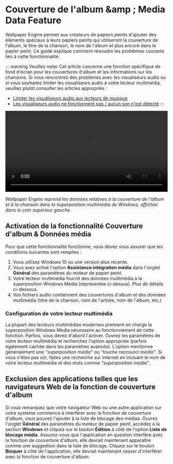 # Couverture de l'album &amp ; Media Data Feature

Wallpaper Engine permet aux créateurs de papiers peints d'ajouter des éléments spéciaux à leurs papiers peints qui utiliseront la couverture de l'album, le titre de la chanson, le nom de l'album et plus encore dans le papier peint. Ce guide explique comment résoudre les problèmes courants liés à cette fonctionnalité.

::: warning
Veuillez noter
Cet article concerne une fonction spécifique de fond d'écran pour les couvertures d'album et les informations sur les chansons. Si vous rencontrez des problèmes avec les visualiseurs audio ou si vous souhaitez limiter les visualiseurs audio à votre lecteur multimédia, veuillez plutôt consulter les articles appropriés :

* [Limiter les visualiseurs audio aux lecteurs de musique](/audio/limittomusicplayer)
* [Les visualiseurs audio ne fonctionnent pas / aucun son n'est détecté](/audio/audiodetection)
:::

<video width="100%" controls autoplay loop>
  <source src="/videos/media_controls.mp4" type="video/mp4">
  Votre navigateur ne prend pas en charge la balise vidéo.
</video>

*Wallpaper Engine reprend les données relatives à la couverture de l'album et à la chanson dans la superposition multimédia de Windows, affichée dans le coin supérieur gauche.*

## Activation de la fonctionnalité Couverture d'album & Données média

Pour que cette fonctionnalité fonctionne, vous devez vous assurer que les conditions suivantes sont remplies :

1. Vous utilisez Windows 10 ou une version plus récente.
2. Vous avez activé l'option **Assistance intégration média** dans l'onglet **Général** des paramètres du moteur de papier peint.
3. Votre lecteur multimédia fournit des données multimédia à la superposition Windows Media (représentée ci-dessus). Plus de détails ci-dessous.
4. Vos fichiers audio contiennent des couvertures d'album et des données multimédia (titre de la chanson, nom de l'artiste, nom de l'album, etc.)

### Configuration de votre lecteur multimédia

La plupart des lecteurs multimédias modernes prennent en charge la superposition Windows Media nécessaire au fonctionnement de cette fonction. Parfois, vous devez d'abord l'activer. Ouvrez les paramètres de votre lecteur multimédia et recherchez l'option appropriée (parfois également cachée dans les paramètres avancés). L'option mentionne généralement une *"superposition média"* ou *"touche raccourci média"*. Si vous n'êtes pas sûr, faites une recherche sur Internet en incluant le nom de votre lecteur multimédia et des mots comme *"superposition média"*.

## Exclusion des applications telles que les navigateurs Web de la fonction de couverture d'album

Si vous remarquez que votre navigateur Web ou une autre application sur votre système commence à interférer avec la fonction de couverture d'album, vous pouvez l'ajouter à la liste de blocage des médias. Ouvrez l'onglet **Général** des paramètres du moteur de papier peint, accédez à la section **Windows** et cliquez sur le bouton **Édition** à côté de l'option **Liste de blocage média**. Assurez-vous que l'application en question interfère avec la fonction de couverture d'album, elle devrait maintenant apparaître comme une suggestion dans la liste de blocage. Cliquez sur le bouton **Bloquer** à côté de l'application, elle devrait maintenant cesser d'interférer avec la fonction de couverture d'album.
